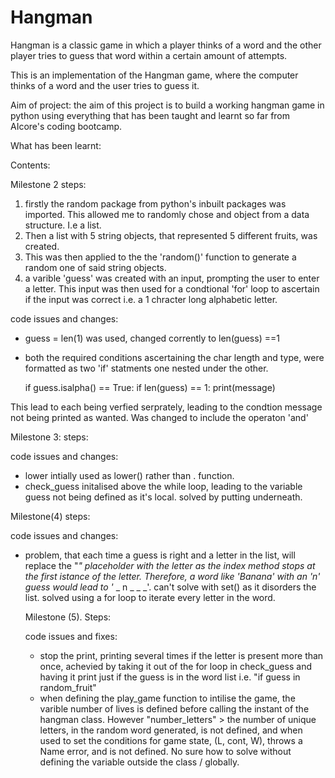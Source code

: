 # Hangman
Hangman is a classic game in which a player thinks of a word and the other player tries to guess that word within a certain amount of attempts.

This is an implementation of the Hangman game, where the computer thinks of a word and the user tries to guess it. 

Aim of project: the aim of this project is to build a working hangman game in python using everything that has been taught and learnt so far from AIcore's coding bootcamp. 

What has been learnt:

Contents: 

Milestone 2
steps:
1. firstly the random package from python's inbuilt packages was imported. This allowed me to randomly chose and object from a data structure. I.e a list.
2. Then a list with 5 string objects, that represented 5 different fruits, was created.
3. This was then applied to the the 'random()' function to generate a random one of said string objects.
4. a varible 'guess' was created with an input, prompting the user to enter a letter. This input was then used for a condtional 'for' loop to ascertain if the input was correct i.e. a 1 chracter long alphabetic letter.

code issues and changes:
 - guess = len(1) was used, changed corrently to len(guess) ==1
 - both the required conditions ascertaining the char length and type, were formatted as two 'if' statments one nested under the other.

   if guess.isalpha() == True:
     if len(guess) == 1:
     print(message)
   
 This lead to each being verfied serprately, leading to the condtion message not being printed as wanted. Was changed to include the operaton 'and' 

 Milestone 3:
 steps:

 code issues and changes: 
- lower intially used as lower() rather than . function.
- check_guess initalised above the while loop, leading to the variable guess not being defined as it's local. solved by putting underneath. 

Milestone(4)
steps:

code issues and changes:
- problem, that each time a guess is right and a letter in the list, will replace the "_" placeholder with the letter as the index method stops at the first istance of the letter. Therefore, a word like 'Banana' with an 'n' guess would lead to '_ _ n _ _ _'. can't solve with set() as it disorders the list. solved using a for loop to iterate every letter in the word.

  Milestone (5).
  Steps:

  code issues and fixes:
  - stop the print, printing several times if the letter is present more than once, achevied by taking it out of the for loop in check_guess and having it print just if the guess is in the word list i.e. "if guess in random_fruit"
  - when defining the play_game function to intilise the game, the varible number of lives is defined before calling the instant of the hangman class. However "number_letters" > the number of unique letters, in the random word generated, is not defined, and when used to set the conditions for game state, (L, cont, W), throws a Name error, and is not defined. No sure how to solve without defining the variable outside the class  / globally. 

















 
